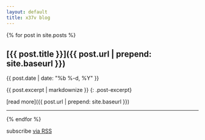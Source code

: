 ```yaml
---
layout: default
title: x37v blog
---
```


{% for post in site.posts %}
## [{{ post.title }}]({{ post.url | prepend: site.baseurl }})
{{ post.date | date: "%b %-d, %Y" }}

{{ post.excerpt | markdownize }}
{: .post-excerpt} 

[read more]({{ post.url | prepend: site.baseurl }})
<!-- {{ post.tags | join: ', '}} -->

* * *

{% endfor %}

<p class="rss-subscribe">subscribe <a href="{{ "/feed.xml" | prepend: site.baseurl }}">via RSS</a></p>
